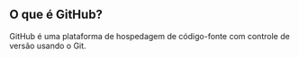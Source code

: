 ## O que é GitHub?
GitHub é uma plataforma de hospedagem de código-fonte com controle de versão usando o Git.